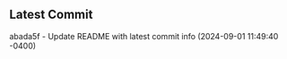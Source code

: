 
## Latest Commit
abada5f - Update README with latest commit info (2024-09-01 11:49:40 -0400) <Yunxi-Zhou>
